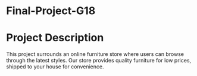 # Final-Project-G18
<h1>Project Description</h1>
  <p>This project surrounds an online furniture store where users can browse
through the latest styles. Our store provides quality furniture for low prices, shipped to your house for convenience.</p>
